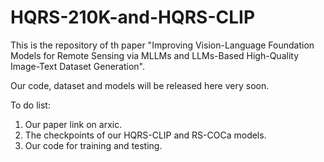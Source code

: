 # HQRS-210K-and-HQRS-CLIP
This is the repository of th paper "Improving Vision-Language Foundation Models for Remote Sensing via MLLMs and LLMs-Based High-Quality Image-Text Dataset Generation".

Our code, dataset and models will be released here very soon.

To do list:
1. Our paper link on arxic.
2. The checkpoints of our HQRS-CLIP and RS-COCa models.
3. Our code for training and testing.
